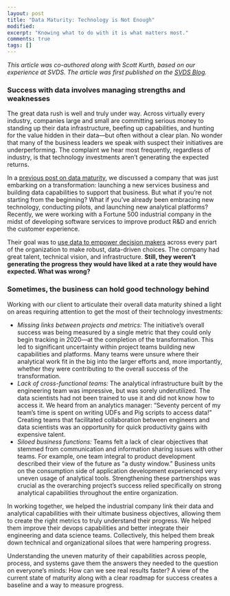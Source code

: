 ```yaml
---
layout: post
title: "Data Maturity: Technology is Not Enough"
modified:
excerpt: "Knowing what to do with it is what matters most."
comments: true
tags: []
---
```



*This article was co-authored along with Scott Kurth, based on our experience at SVDS. The article was first published on the [SVDS Blog][0].*

### Success with data involves managing strengths and weaknesses

The great data rush is well and truly under way. Across virtually every industry, companies large and small are committing serious money to standing up their data infrastructure, beefing up capabilities, and hunting for the value hidden in their data—but often without a clear plan. No wonder that many of the business leaders we speak with suspect their initiatives are underperforming. The complaint we hear most frequently, regardless of industry, is that technology investments aren’t generating the expected returns.

In a [previous post on data maturity][1], we discussed a company that was just embarking on a transformation: launching a new services business and building data capabilities to support that business. But what if you’re not starting from the beginning? What if you’ve already been embracing new technology, conducting pilots, and launching new analytical platforms? Recently, we were working with a Fortune 500 industrial company in the midst of developing software services to improve product R&D and enrich the customer experience.

Their goal was to [use data to empower decision makers][2] across every part of the organization to make robust, data-driven choices. The company had great talent, technical vision, and infrastructure. **Still, they weren’t generating the progress they would have liked at a rate they would have expected. What was wrong?**

### Sometimes, the business can hold good technology behind

Working with our client to articulate their overall data maturity shined a light on areas requiring attention to get the most of their technology investments:
* *Missing links between projects and metrics:* The initiative’s overall success was being measured by a single metric that they could only begin tracking in 2020—at the completion of the transformation. This led to significant uncertainty within project teams building new capabilities and platforms. Many teams were unsure where their analytical work fit in the big into the larger efforts and, more importantly, whether they were contributing to the overall success of the transformation.
* *Lack of cross-functional teams:* The analytical infrastructure built by the engineering team was impressive, but was sorely underutilized. The data scientists had not been trained to use it and did not know how to access it. We heard from an analytics manager: “Seventy percent of my team’s time is spent on writing UDFs and Pig scripts to access data!” Creating teams that facilitated collaboration between engineers and data scientists was an opportunity for quick productivity gains with expensive talent.
* *Siloed business functions:* Teams felt a lack of clear objectives that stemmed from communication and information sharing issues with other teams. For example, one team integral to product development described their view of the future as “a dusty window.” Business units on the consumption side of application development experienced very uneven usage of analytical tools. Strengthening these partnerships was crucial as the overarching project’s success relied specifically on strong analytical capabilities throughout the entire organization.

In working together, we helped the industrial company link their data and analytical capabilities with their ultimate business objectives, allowing them to create the right metrics to truly understand their progress. We helped them improve their devops capabilities and better integrate their engineering and data science teams. Collectively, this helped them break down technical and organizational siloes that were hampering progress.

Understanding the uneven maturity of their capabilities across people, process, and systems gave them the answers they needed to the question on everyone’s minds: How can we see real results faster? A view of the current state of maturity along with a clear roadmap for success creates a baseline and a way to measure progress.

[0]: https://www.svds.com/value-centered-data-maturity/
[1]: https://www.svds.com/first-steps-strategy/
[2]: https://svds.com/building-a-data-driven-culture/